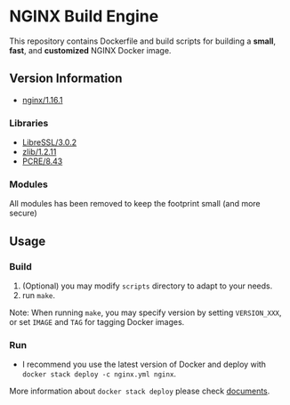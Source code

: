 # NGINX Build Engine

This repository contains Dockerfile and build scripts for building a **small**, **fast**, and **customized** NGINX Docker image.

## Version Information

* [nginx/1.16.1](http://nginx.org/)

### Libraries

* [LibreSSL/3.0.2](http://www.libressl.org/)
* [zlib/1.2.11](http://zlib.net/)
* [PCRE/8.43](http://www.pcre.org/)

### Modules

All modules has been removed to keep the footprint small (and more secure)

## Usage

### Build

1. (Optional) you may modify `scripts` directory to adapt to your needs.
2. run `make`.

Note: When running `make`, you may specify version by setting `VERSION_XXX`, or set `IMAGE` and `TAG` for tagging Docker images.

### Run

* I recommend you use the latest version of Docker and deploy with `docker stack deploy -c nginx.yml nginx`.

More information about `docker stack deploy` please check [documents](https://docs.docker.com/engine/reference/commandline/stack_deploy/).
